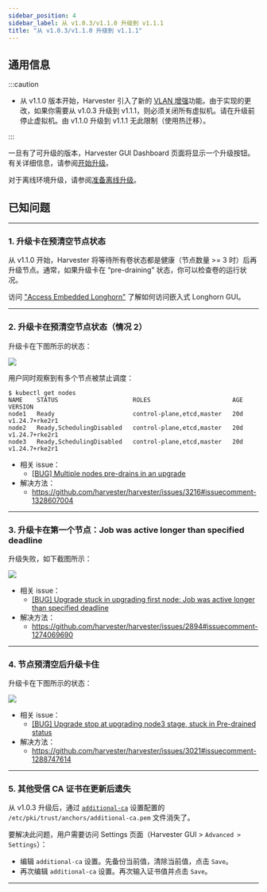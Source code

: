 ```yaml
---
sidebar_position: 4
sidebar_label: 从 v1.0.3/v1.1.0 升级到 v1.1.1
title: "从 v1.0.3/v1.1.0 升级到 v1.1.1"
---
```


## 通用信息

:::caution

- 从 v1.1.0 版本开始，Harvester 引入了新的 [VLAN 增强](https://github.com/harvester/harvester/issues/2236)功能。由于实现的更改，如果你需要从 v1.0.3 升级到 v1.1.1，则必须关闭所有虚拟机。请在升级前停止虚拟机。由 v1.1.0 升级到 v1.1.1 无此限制（使用热迁移）。

:::

一旦有了可升级的版本，Harvester GUI Dashboard 页面将显示一个升级按钮。有关详细信息，请参阅[开始升级](./automatic.md#开始升级)。

对于离线环境升级，请参阅[准备离线升级](./automatic.md#准备离线升级)。


## 已知问题

---

### 1. 升级卡在预清空节点状态

从 v1.1.0 开始，Harvester 将等待所有卷状态都是健康（节点数量 >= 3 时）后再升级节点。通常，如果升级卡在 “pre-draining” 状态，你可以检查卷的运行状况。

访问 ["Access Embedded Longhorn"](../troubleshooting/harvester.md#访问嵌入式-rancher-和-longhorn-仪表板) 了解如何访问嵌入式 Longhorn GUI。

---

### 2. 升级卡在预清空节点状态（情况 2）

升级卡在下图所示的状态：

![](/img/v1.2/upgrade/known_issues/3216-stuck-pre-drain.png)

用户同时观察到有多个节点被禁止调度：

```
$ kubectl get nodes
NAME    STATUS                     ROLES                       AGE   VERSION
node1   Ready                      control-plane,etcd,master   20d   v1.24.7+rke2r1
node2   Ready,SchedulingDisabled   control-plane,etcd,master   20d   v1.24.7+rke2r1
node3   Ready,SchedulingDisabled   control-plane,etcd,master   20d   v1.24.7+rke2r1
```

- 相关 issue：
   - [[BUG] Multiple nodes pre-drains in an upgrade](https://github.com/harvester/harvester/issues/3216)
- 解决方法：
   - https://github.com/harvester/harvester/issues/3216#issuecomment-1328607004

---

### 3. 升级卡在第一个节点：Job was active longer than specified deadline

升级失败，如下截图所示：

![](/img/v1.2/upgrade/known_issues/2894-deadline.png)


- 相关 issue：
   - [[BUG] Upgrade stuck in upgrading first node: Job was active longer than specified deadline](https://github.com/harvester/harvester/issues/2894)
- 解决方法：
   - https://github.com/harvester/harvester/issues/2894#issuecomment-1274069690


---

### 4. 节点预清空后升级卡住

升级卡在下图所示的状态：

![](/img/v1.2/upgrade/known_issues/3021-stuck.png)


- 相关 issue：
   - [[BUG] Upgrade stop at upgrading node3 stage, stuck in Pre-drained status](https://github.com/harvester/harvester/issues/3021)
- 解决方法：
   - https://github.com/harvester/harvester/issues/3021#issuecomment-1288747614

---

### 5. 其他受信 CA 证书在更新后遗失

从 v1.0.3 升级后，通过 [`additional-ca`](https://docs.harvesterhci.io/v1.1/advanced/settings#additional-ca) 设置配置的 `/etc/pki/trust/anchors/additional-ca.pem` 文件消失了。

要解决此问题，用户需要访问 Settings 页面（Harvester GUI > `Advanced > Settings`）：
- 编辑 `additional-ca` 设置。先备份当前值，清除当前值，点击 `Save`。
- 再次编辑 `additional-ca` 设置。再次输入证书值并点击 `Save`。

---
